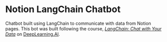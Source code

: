 # Notion LangChain Chatbot
Chatbot built using LangChain to communicate with data from Notion pages. This bot was built following the course, [*LangChain: Chat with Your Data*](https://www.deeplearning.ai/short-courses/langchain-chat-with-your-data/) on [DeepLearning.AI](https://www.deeplearning.ai/).
